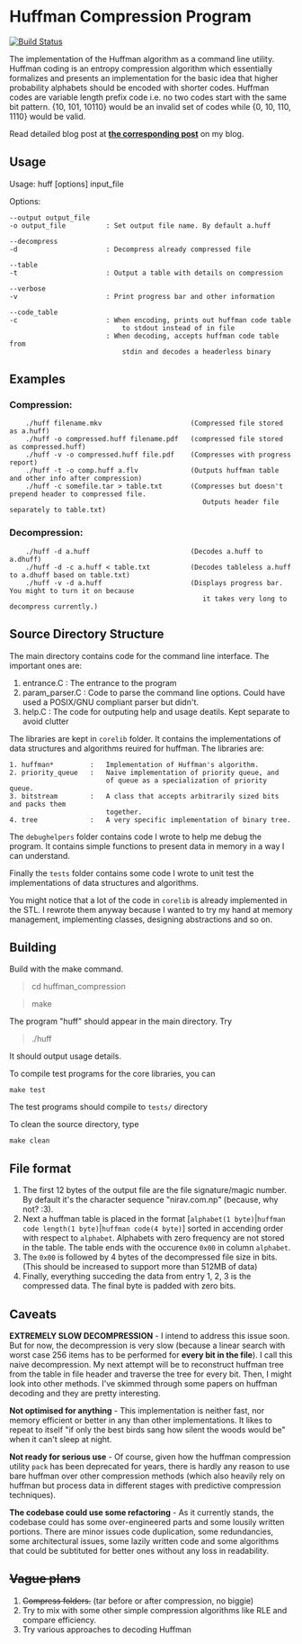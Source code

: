 # Huffman Compression Program

[![Build Status](https://travis-ci.org/niravcodes/huffman_compression.svg?branch=master)](https://travis-ci.org/niravcodes/huffman_compression)

The implementation of the Huffman algorithm as a command line utility. Huffman coding is an entropy compression algorithm which essentially formalizes and presents an implementation for the basic idea that higher probability alphabets should be encoded with shorter codes. Huffman codes are variable length prefix code i.e. no two codes start with the same bit pattern. {10, 101, 10110} would be an invalid set of codes while {0, 10, 110, 1110} would be valid.

Read detailed blog post at [**the corresponding post**](https://nirav.com.np/2019/02/14/writing-huffman-compression-in-cpp.html) on my blog.

## Usage
Usage: huff [options] input_file  

Options:  

    --output output_file
    -o output_file          : Set output file name. By default a.huff  

    --decompress
    -d                      : Decompress already compressed file  

    --table
    -t                      : Output a table with details on compression

    --verbose
    -v                      : Print progress bar and other information

    --code_table
    -c                      : When encoding, prints out huffman code table 
                                to stdout instead of in file
                            : When decoding, accepts huffman code table from 
                                stdin and decodes a headerless binary

## Examples

### Compression:

        ./huff filename.mkv                      (Compressed file stored as a.huff)        
        ./huff -o compressed.huff filename.pdf   (compressed file stored as compressed.huff)
        ./huff -v -o compressed.huff file.pdf    (Compresses with progress report)
        ./huff -t -o comp.huff a.flv             (Outputs huffman table and other info after compression)
        ./huff -c somefile.tar > table.txt       (Compresses but doesn't prepend header to compressed file.
                                                    Outputs header file separately to table.txt)

### Decompression:

        ./huff -d a.huff                         (Decodes a.huff to a.dhuff)
        ./huff -d -c a.huff < table.txt          (Decodes tableless a.huff to a.dhuff based on table.txt)
        ./huff -v -d a.huff                      (Displays progress bar. You might to turn it on because
                                                    it takes very long to decompress currently.)

## Source Directory Structure
The main directory contains code for the command line interface. The important ones are:

1. entrance.C       :   The entrance to the program
2. param_parser.C   :   Code to parse the command line options. Could have used
                        a POSIX/GNU compliant parser but didn't.
3. help.C           :   The code for outputing help and usage deatils. Kept separate
                        to avoid clutter

The libraries are kept in `corelib` folder. It contains the implementations 
of data structures and algorithms reuired for huffman. The libraries are:

    1. huffman*         :   Implementation of Huffman's algorithm.
    2. priority_queue   :   Naive implementation of priority queue, and
                            of queue as a specialization of priority queue.
    3. bitstream        :   A class that accepts arbitrarily sized bits and packs them
                            together.
    4. tree             :   A very specific implementation of binary tree.

The `debughelpers` folder contains code I wrote to help me debug the program. It
contains simple functions to present data in memory in a way I can understand.

Finally the `tests` folder contains some code I wrote to unit test the implementations of
data structures and algorithms.

You might notice that a lot of the code in `corelib` is already implemented in the STL. 
I rewrote them anyway because I wanted to try my hand at memory management, implementing
classes, designing abstractions and so on. 

## Building


Build with the make command.

> cd huffman_compression

> make

The program "huff" should appear in the main directory. Try
> ./huff 

It should output usage details.

To compile test programs for the core libraries, you can 

    make test

The test programs should compile to `tests/` directory

To clean the source directory, type 
    
    make clean

## File format 
1. The first 12 bytes of the output file are the file signature/magic number. By default it's the character sequence "nirav.com.np" (because, why not? :3).
2. Next a huffman table is placed in the format [`alphabet(1 byte)`|`huffman code length(1 byte)`|`huffman code(4 byte)`] sorted in accending order with respect to `alphabet`. Alphabets with zero frequency are not stored in the table. The table ends with the occurence `0x00` in column `alphabet`.
3. The `0x00` is followed by 4 bytes of the decompressed file size in bits. (This should be increased to support more than 512MB of data)
4. Finally, everything succeding the data from entry 1, 2, 3 is the compressed data. The final byte is padded with zero bits.

## Caveats
**EXTREMELY SLOW DECOMPRESSION** - I intend to address this issue soon. But for now, the decompression is very slow (because a linear search with worst case 256 items has to be performed for **every bit in the file**). I call this naive decompression. My next attempt will be to reconstruct huffman tree from the table in file header and traverse the tree for every bit. Then, I might look into other methods. I've skimmed through some papers on huffman decoding and they are pretty interesting.

**Not optimised for anything** - This implementation is neither fast, nor memory efficient or better in any than other implementations. It likes to repeat to itself "if only the best birds sang how silent the woods would be" when it can't sleep at night.

**Not ready for serious use** - Of course, given how the huffman compression utility `pack` has been deprecated for years, there is hardly any reason to use bare huffman over other compression methods (which also heavily rely on huffman but process data in different stages with predictive compression techniques).

**The codebase could use some refactoring** - As it currently stands, the codebase could has some over-engineered parts and some lousily written portions. There are minor issues code duplication, some redundancies, some architectural issues, some lazily written code and some algorithms that could be subtituted for better ones without any loss in readability.

## <s>Vague plans</s>
1. <s>Compress folders.</s> (tar before or after compression, no biggie)
2. Try to mix with some other simple compression algorithms like RLE and compare efficiency.
3. Try various approaches to decoding Huffman




